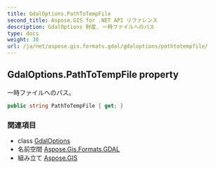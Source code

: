 ```yaml
---
title: GdalOptions.PathToTempFile
second_title: Aspose.GIS for .NET API リファレンス
description: GdalOptions 財産. 一時ファイルへのパス
type: docs
weight: 30
url: /ja/net/aspose.gis.formats.gdal/gdaloptions/pathtotempfile/
---
```

## GdalOptions.PathToTempFile property

一時ファイルへのパス。

```csharp
public string PathToTempFile { get; }
```

### 関連項目

* class [GdalOptions](../)
* 名前空間 [Aspose.Gis.Formats.GDAL](../../gdaloptions/)
* 組み立て [Aspose.GIS](../../../)


